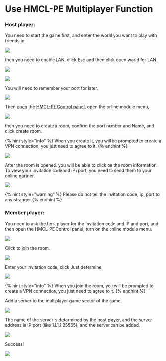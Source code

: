 # Use HMCL-PE Multiplayer Function

### Host player:&#x20;

You need to start the game first, and enter the world you want to play with friends in.

![](../../.gitbook/assets/Screenshot\_2022-08-16-10-08-19-18\_d17cc25ab2657fb.jpg)

then you need to enable LAN, click Esc and then click open world for LAN.

![](../../.gitbook/assets/qq\_pic\_merged\_1660616347953.jpg)

![](../../.gitbook/assets/qq\_pic\_merged\_1660616383607.jpg)

You will need to remember your port for later.

![](../../.gitbook/assets/qq\_pic\_merged\_1660616449647.jpg)

Then [open](../hmcl-pe-in-game-control-panel.md) the [HMCL-PE Control panel](../hmcl-pe-in-game-control-panel.md), open the online module menu,&#x20;

![](<../../.gitbook/assets/image (12) (1).png>)

then you need to create a room, confirm the port number and Name, and click create room.

{% hint style="info" %}
When you create it, you will be prompted to create a VPN connection, you just need to agree to it.
{% endhint %}

![](../../.gitbook/assets/Screenshot\_2022-08-16-10-10-56-48\_d17cc25ab2657fb.jpg)

After the room is opened. you will be able to click on the room information To view your invitation codeand lP+port, you need to send them to your online partner.

![](../../.gitbook/assets/Screenshot\_2022-08-16-10-11-11-10\_d17cc25ab2657fb.jpg)

{% hint style="warning" %}
Please do not tell the invitation code, ip, port to any stranger
{% endhint %}

### Member player:&#x20;

You need to ask the host player for the invitation code and IP and port, and then open the HMCL-PE Control panel, turn on the online module menu.

![](../../.gitbook/assets/Screenshot\_2022-08-16-10-37-23-84\_d17cc25ab2657fb.jpg)

Click to join the room.

![](../../.gitbook/assets/Screenshot\_2022-08-16-10-37-42-01\_d17cc25ab2657fb.jpg)

Enter your invitation code, click Just determine

![](../../.gitbook/assets/Screenshot\_2022-08-16-10-37-52-63\_d17cc25ab2657fb.jpg)

{% hint style="info" %}
When you join the room, you will be prompted to create a VPN connection, you just need to agree to it.
{% endhint %}

Add a server to the multiplayer game sector of the game.

![](../../.gitbook/assets/Screenshot\_2022-08-16-10-38-32-71\_d17cc25ab2657fb.jpg)

The name of the server is determined by the host player, and the server address is IP:port (like 1.1.1.1:25565), and the server can be added.

![](../../.gitbook/assets/Screenshot\_2022-08-16-10-38-46-15\_d17cc25ab2657fb.jpg)

Success!

![](../../.gitbook/assets/Screenshot\_2022-08-16-10-39-06-66\_d17cc25ab2657fb.jpg)

